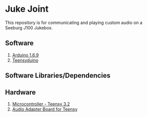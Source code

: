# Juke Joint

This repository is for communicating and playing custom audio on a Seeburg J100 Jukebox.

## Software
1. [Arduino 1.6.9](https://www.arduino.cc)
2. [Teensyduino](https://www.pjrc.com/teensy/teensyduino.html)

## Software Libraries/Dependencies

## Hardware
1. [Microcontroller - Teensy 3.2](https://www.pjrc.com/store/teensy32.html)
2. [Audio Adapter Board for Teensy](https://www.pjrc.com/store/teensy3_audio.html)
